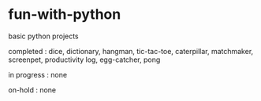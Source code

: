 # fun-with-python
basic python projects


completed :
  dice,
  dictionary,
  hangman,
  tic-tac-toe,
  caterpillar,
  matchmaker,
  screenpet,
  productivity log,
  egg-catcher,
  pong

in progress :
  none

on-hold :
  none
